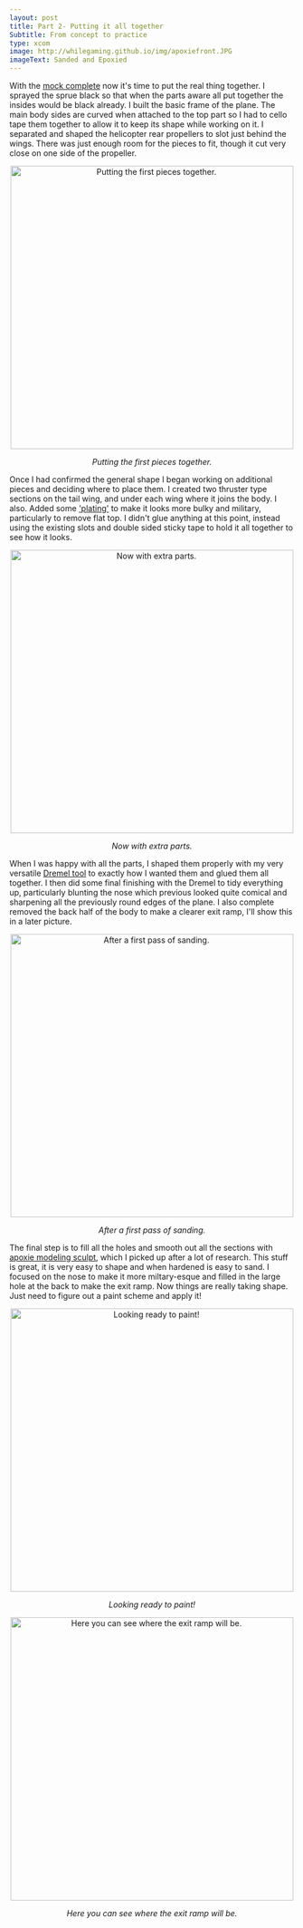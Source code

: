```yaml
---
layout: post
title: Part 2- Putting it all together
Subtitle: From concept to practice
type: xcom
image: http://whilegaming.github.io/img/apoxiefront.JPG
imageText: Sanded and Epoxied
---
```


With the [mock complete](http://whilegaming.github.io/2016-11-20-BirdPlane) now it's time to put the real thing together. I
sprayed the sprue black so that when the parts aware all put together the insides would be black already. I built the basic frame of the plane. The main body sides are curved when attached to the top part so I had to cello tape them together to allow it to keep its shape while working on it. I separated and shaped the helicopter rear propellers to slot just behind the wings. There was just enough room for the pieces to fit, though it cut very close on one side of the propeller.

<p align="center">
<a href="http://whilegaming.github.io/img/firstpart.JPG"><img src="http://whilegaming.github.io/img/firstpart.JPG" alt=" Putting the first pieces together." width="500"></a>
</p>
<p align="center"><i> Putting the first pieces together.</i></p>

Once I had confirmed the general shape I began working on additional pieces and deciding where to place them. I created two thruster type sections on the tail wing, and under each wing where it joins the body. I also. Added some ['plating'](https://en.m.wikipedia.org/wiki/Vehicle_armour) to make it looks more bulky and military, particularly to remove flat top. I didn't glue anything at this point, instead using the existing slots and double sided sticky tape to hold it all together to see
how it looks.

<p align="center">
<a href="http://whilegaming.github.io/img/taped.JPG"><img src="http://whilegaming.github.io/img/taped.JPG" alt=" Now with extra parts." width="500"></a>
</p>
<p align="center"><i> Now with extra parts.</i></p>

When I was happy with all the parts, I shaped them properly with my very versatile [Dremel tool](https://www.dremel.com/en_US/products/-/show-product/tools/3000-variable-speed-rotary-tool) to exactly how I wanted them and glued them all together. I then did some final finishing with the Dremel to tidy everything up, particularly blunting the nose which previous looked quite
comical and sharpening all the previously round edges of the plane. I also complete removed the back half of the body to make a clearer exit ramp, I'll show this in a later picture.

<p align="center">
<a href="http://whilegaming.github.io/img/sanded.JPG"><img src="http://whilegaming.github.io/img/sanded.JPG" alt=" After a first pass of sanding." width="500"></a>
</p>
<p align="center"><i> After a first pass of sanding.</i></p>

The final step is to fill all the holes and smooth out all the sections with [apoxie modeling sculpt](https://www.avesstudio.com/apoxie/apoxie-sculpt), which I picked up after a lot of research. This stuff is great, it is very easy to shape and when hardened is easy to sand. I focused on the nose to make it more miltary-esque and filled in the large hole at the back to make the exit ramp. Now things are really taking shape. Just need to figure out a paint scheme and apply it!

<p align="center">
<a href="http://whilegaming.github.io/img/apoxiefront.JPG"><img src="http://whilegaming.github.io/img/apoxiefront.JPG" alt=" Looking ready to paint!" width="500"></a>
</p>
<p align="center"><i> Looking ready to paint!</i></p>

<p align="center">
<a href="http://whilegaming.github.io/img/apoxieback.JPG"><img src="http://whilegaming.github.io/img/apoxieback.JPG" alt=" Here you can see where the exit ramp will be." width="500"></a>
</p>
<p align="center"><i> Here you can see where the exit ramp will be.</i></p>
